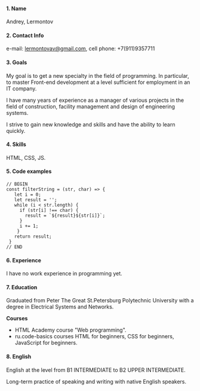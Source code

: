 #### 1. Name 
Andrey, Lermontov 
#### 2. **Contact Info** 
e-mail: lermontovav@gmail.com, cell phone: +7(911)9357711
#### 3. **Goals** 
My goal is to get a new specialty in the field of programming. In particular, to master Front-end development at a level sufficient for employment in an IT company. 

I have many years of experience as a manager of various projects in the field of construction, facility management and design of engineering systems. 

I strive to gain new knowledge and skills and have the ability to learn quickly.
#### 4. **Skills** 
HTML, CSS, JS.
#### 5. **Code examples**
```
// BEGIN
const filterString = (str, char) => {
   let i = 0;
   let result = '';
   while (i < str.length) {
     if (str[i] !== char) {
       result = `${result}${str[i]}`;
     }
     i += 1;
    }
   return result;
 }
// END
```
#### 6. **Experience** 
I have no work experience in programming yet.
#### 7. **Education** 
Graduated from Peter The Great St.Petersburg Polytechnic University with a degree in Electrical Systems and Networks. 

**Courses** 
* HTML Academy course "Web programming". 
* ru.code-basics courses HTML for beginners, CSS for beginners, JavaScript for beginners.

#### 8. English 
English at the level from B1 INTERMEDIATE to B2 UPPER INTERMEDIATE. 

Long-term practice of speaking and writing with native English speakers.
